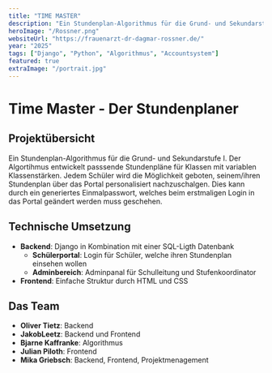 ```yaml
---
title: "TIME MASTER"
description: "Ein Stundenplan-Algorithmus für die Grund- und Sekundarstufe I. Mit dem Time-Master Portal können Lerndende ihren Stundenplan ganz einfach von überall abrufen und ."
heroImage: "/Rossner.png"
websiteUrl: "https://frauenarzt-dr-dagmar-rossner.de/"
year: "2025"
tags: ["Django", "Python", "Algorithmus", "Accountsystem"]
featured: true
extraImage: "/portrait.jpg"
---
```


# Time Master - Der Stundenplaner

## Projektübersicht

Ein Stundenplan-Algorithmus für die Grund- und Sekundarstufe I. Der Algortihmus entwickelt passsende Stundenpläne für Klassen mit variablen Klassenstärken. Jedem Schüler wird die Möglichkeit geboten, seinem/ihren Stundenplan über das Portal personalisiert nachzuschalgen. Dies kann durch ein generiertes Einmalpasswort, welches beim erstmaligen Login in das Portal geändert werden muss geschehen. 

## Technische Umsetzung
- **Backend**: Django in Kombination mit einer SQL-Ligth Datenbank
  - **Schülerportal**: Login für Schüler, welche ihren Stundenplan einsehen wollen
  - **Adminbereich**: Adminpanal für Schulleitung und Stufenkoordinator
- **Frontend**: Einfache Struktur durch HTML und CSS 


## Das Team
- **Oliver Tietz**: Backend 
- **JakobLeetz**: Backend und Frontend 
- **Bjarne Kaffranke**: Algorithmus 
- **Julian Piloth**: Frontend 
- **Mika Griebsch**: Backend, Frontend, Projektmenagement 